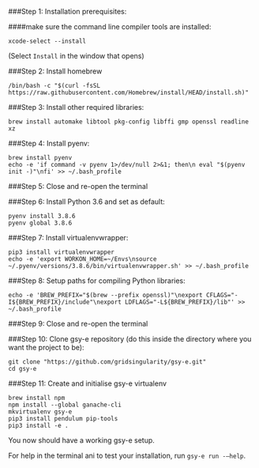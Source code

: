 ###Step 1: Installation prerequisites:

####make sure the command line compiler tools are installed:
```
xcode-select --install
```

(Select `Install` in the window that opens)

###Step 2: Install homebrew

```
/bin/bash -c "$(curl -fsSL https://raw.githubusercontent.com/Homebrew/install/HEAD/install.sh)"
```

###Step 3: Install other required libraries:

```
brew install automake libtool pkg-config libffi gmp openssl readline xz
```

###Step 4: Install pyenv:

```
brew install pyenv
echo -e 'if command -v pyenv 1>/dev/null 2>&1; then\n eval "$(pyenv init -)"\nfi' >> ~/.bash_profile
```

###Step 5: Close and re-open the terminal

###Step 6: Install Python 3.6 and set as default:

```
pyenv install 3.8.6
pyenv global 3.8.6
```

###Step 7: Install virtualenvwrapper:

```
pip3 install virtualenvwrapper
echo -e 'export WORKON_HOME=~/Envs\nsource ~/.pyenv/versions/3.8.6/bin/virtualenvwrapper.sh' >> ~/.bash_profile
```

###Step 8: Setup paths for compiling Python libraries:

```
echo -e 'BREW_PREFIX="$(brew --prefix openssl)"\nexport CFLAGS="-I${BREW_PREFIX}/include"\nexport LDFLAGS="-L${BREW_PREFIX}/lib"' >> ~/.bash_profile
```

###Step 9: Close and re-open the terminal

###Step 10: Clone gsy-e repository (do this inside the directory where you want the project to be):

```
git clone "https://github.com/gridsingularity/gsy-e.git"
cd gsy-e
```

###Step 11: Create and initialise gsy-e virtualenv

```
brew install npm
npm install --global ganache-cli
mkvirtualenv gsy-e
pip3 install pendulum pip-tools
pip3 install -e .
```

You now should have a working gsy-e setup.

For help in the terminal ani to test your installation, run `gsy-e run -–help`.
